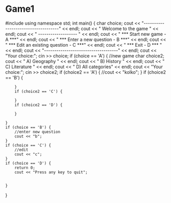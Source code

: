 # Game1
#include <iostream>
using namespace std;
int main()
{
    char choice;
    cout << "------------------------------------" << endl;
    cout << "        Welcome to the game         " << endl;
    cout << "        -------------------         " << endl;
    cout << "       *** Start new game - A ***" << endl;
    cout << "     *** Enter a new question - B ***" << endl;
    cout << "   *** Edit an existing question - C ***" << endl;
    cout << "             *** Exit - D ***        " << endl;
    cout << "------------------------------------" << endl;
    cout << "Your choice:";
    cin >> choice;
    if (choice == 'A') {
        //new game
        char choice2;
        cout << " A) Geography " << endl;
        cout << " B) History " << endl;
        cout << " C) Literature " << endl;
        cout << " D) All categories" << endl;
        cout << "Your choice:";
        cin >> choice2;
        if (choice2 == 'A') {
            //cout << "kolko";
        }
        if (choice2 == 'B') {

        }
        if (choice2 == 'C') {

        }
        if (choice2 == 'D') {

        }

    }
    if (choice == 'B') {
        //enter new question
        cout << "b";
    }
    if (choice == 'C') {
        //edit
        cout << "c";
    }
    if (choice == 'D') {
        return 0;
        cout << "Press any key to quit";
        
        
    }
 
}
